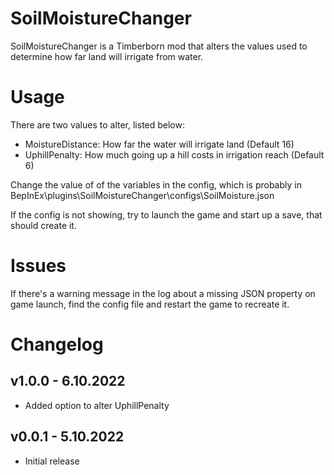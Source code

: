 # SoilMoistureChanger

SoilMoistureChanger is a Timberborn mod that alters the values used to determine how far land will irrigate from water.

# Usage

There are two values to alter, listed below:
* MoistureDistance: How far the water will irrigate land (Default 16)
* UphillPenalty: How much going up a hill costs in irrigation reach (Default 6)

Change the value of of the variables in the config, which is probably in BepInEx\plugins\SoilMoistureChanger\configs\SoilMoisture.json

If the config is not showing, try to launch the game and start up a save, that should create it.

# Issues

If there's a warning message in the log about a missing JSON property on game launch, find the config file and restart the game to recreate it.

# Changelog

## v1.0.0 - 6.10.2022
- Added option to alter UphillPenalty

## v0.0.1 - 5.10.2022
- Initial release